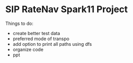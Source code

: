 # SIP RateNav Spark11 Project
Things to do:
  - create better test data
  - preferred mode of transpo
  - add option to print all paths using dfs
  - organize code
  - ppt
